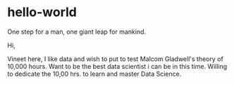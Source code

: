 # hello-world
One step for a man, one giant leap for mankind. 

Hi, 

Vineet here, I like data and wish to put to test Malcom Gladwell's theory of 10,000 hours. 
Want to be the best data scientist i can be in this time. Willing to dedicate the 10,00 hrs. to learn and master Data Science. 
